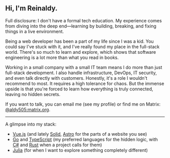 ## Hi, I'm Reinaldy.

Full disclosure: I don't have a formal tech education. My experience comes from diving into the deep end—learning by building, breaking, and fixing things in a live environment.

Being a web developer has been a part of my life since I was a kid. You could say I've stuck with it, and I've really found my place in the full-stack world. There's so much to learn and explore, which shows that software engineering is a lot more than what you read in books.

Working in a small company with a small IT team means I do more than just full-stack development. I also handle infrastructure, DevOps, IT security, and even talk directly with customers. Honestly, it's a role I wouldn't recommend to most. It requires a high tolerance for chaos. But the immense upside is that you're forced to learn how everything is truly connected, leaving no hidden secrets.

If you want to talk, you can email me (see my profile) or find me on Matrix: [@aldy505:matrix.org](https://matrix.to/#/@aldy505:matrix.org).

---

A glimpse into my stack:

* [Vue.js](https://vuejs.org/) (and lately [Solid](https://www.solidjs.com/), [Astro](https://astro.build/) for the parts of a website you see)
* [Go](https://golang.org/) and [TypeScript](https://www.typescriptlang.org/) (my preferred languages for the hidden logic, with [C#](https://learn.microsoft.com/en-us/dotnet/csharp/) and [Rust](https://www.rust-lang.org/) when a project calls for them)
* [Julia](https://julialang.org/) (for when I want to explore something completely different)
